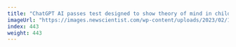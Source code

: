```yaml
---
title: "ChatGPT AI passes test designed to show theory of mind in children"
imageUrl: "https://images.newscientist.com/wp-content/uploads/2023/02/14133628/SEI_144177437.jpg?width=600"
index: 443
weight: 443
---
```

